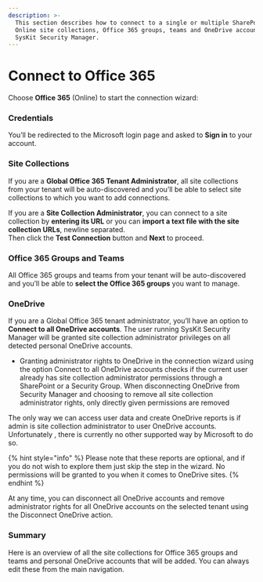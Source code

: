 ```yaml
---
description: >-
  This section describes how to connect to a single or multiple SharePoint
  Online site collections, Office 365 groups, teams and OneDrive accounts from
  SysKit Security Manager.
---
```


# Connect to Office 365

Choose **Office 365** \(Online\) to start the connection wizard:

### Credentials

You’ll be redirected to the Microsoft login page and asked to **Sign in** to your account.

### Site Collections

If you are a **Global Office 365 Tenant Administrator**, all site collections from your tenant will be auto-discovered and you’ll be able to select site collections to which you want to add connections.

If you are a **Site Collection Administrator**, you can connect to a site collection by **entering its URL** or you can **import a text file with the site collection URLs**, newline separated.  
Then click the **Test Connection** button and **Next** to proceed.

### Office 365 Groups and Teams

All Office 365 groups and teams from your tenant will be auto-discovered and you’ll be able to **select the Office 365 groups** you want to manage.

### OneDrive

If you are a Global Office 365 tenant administrator, you’ll have an option to **Connect to all OneDrive accounts**. The user running SysKit Security Manager will be granted site collection administrator privileges on all detected personal OneDrive accounts.

* Granting administrator rights to OneDrive in the connection wizard using the option Connect to all OneDrive accounts checks if the current user already has site collection administrator permissions through a SharePoint or a Security Group. When disconnecting OneDrive from Security Manager and choosing to remove all site collection administrator rights, only directly given permissions are removed

The only way we can access user data and create OneDrive reports is if admin is site collection administrator to user OneDrive accounts. Unfortunately , there is currently no other supported way by Microsoft to do so. 

{% hint style="info" %}
Please note that these reports are optional, and if you do not wish to explore them just skip the step in the wizard. No permissions will be granted to you when it comes to OneDrive sites.
{% endhint %}

At any time, you can disconnect all OneDrive accounts and remove administrator rights for all OneDrive accounts on the selected tenant using the Disconnect OneDrive action.

### Summary

Here is an overview of all the site collections for Office 365 groups and teams and personal OneDrive accounts that will be added. You can always edit these from the main navigation.

